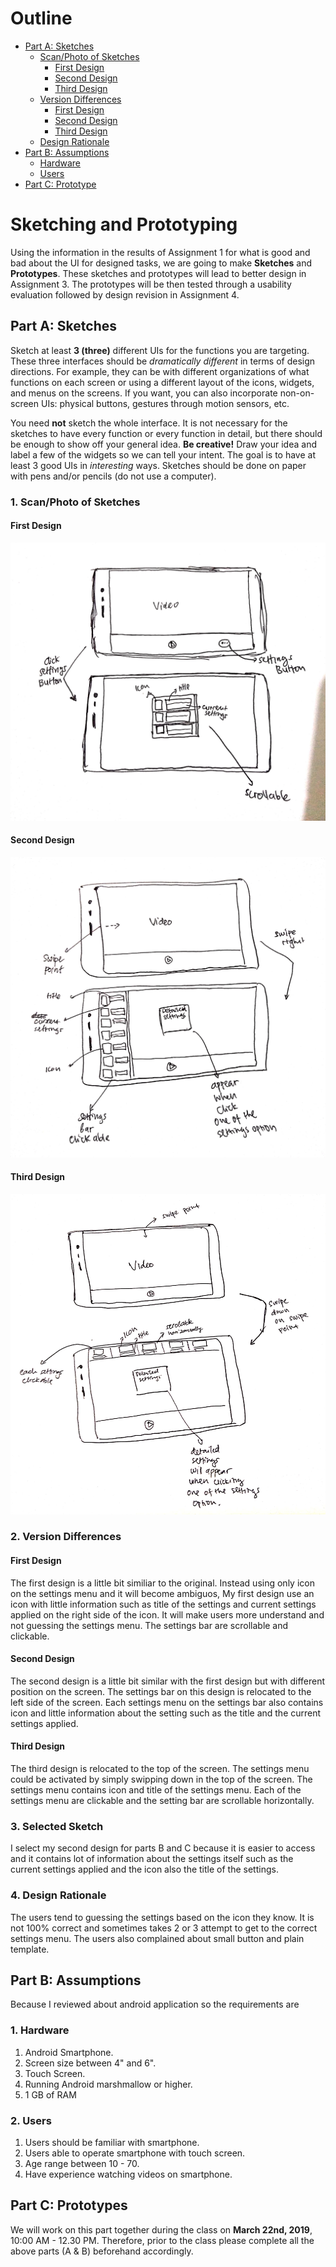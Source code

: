 # Outline
- [Part A: Sketches](#Part-a:-sketches)  
    - [Scan/Photo of Sketches](#1.-Scan/Photo-of-sketches)
        - [First Design](#First-Design)
        - [Second Design](#Second-Design)
        - [Third Design](#Third-Design)
    - [Version Differences](#2.-Version-Differences)
        - [First Design](#First-Design-1)
        - [Second Design](#Second-Design-1)
        - [Third Design](#Third-Design-1)
    - [Design Rationale](#4.-Design-Rationale)
- [Part B: Assumptions](#Part-B:-Assumptions) 
    - [Hardware](#1.-Hardware)
    - [Users](#2.-Users)
- [Part C: Prototype](#Part-C:-Prototypes)

# Sketching and Prototyping
Using the information in the results of Assignment 1 for what is good and bad about the UI for designed tasks, we are going to make **Sketches** and **Prototypes**. These sketches and prototypes will lead to better design in Assignment 3. The prototypes will be then tested through a usability evaluation followed by design revision in Assignment 4.

## Part A: Sketches
Sketch at least **3 (three)** different UIs for the functions you are targeting. These three interfaces should be _dramatically different_ in terms of design directions. For example, they can be with different organizations of what functions on each screen or using a different layout of the icons, widgets, and menus on the screens. If you want, you can also incorporate non-on-screen UIs: physical buttons, gestures through motion sensors, etc.

You need **not** sketch the whole interface. It is not necessary for the sketches to have every function or every function in detail, but there should be enough to show off your general idea. **Be creative!** Draw your idea and label a few of the widgets so we can tell your intent. The goal is to have at least 3 good UIs in *interesting* ways. Sketches should be done on paper with pens and/or pencils (do not use a computer).

### 1. Scan/Photo of Sketches
#### First Design
![Scan/Photo of Sketches](src/Desain1.jpg)

#### Second Design
![Scan/Photo of Sketches](src/Desain2.jpg)

#### Third Design
![Scan/Photo of Sketches](src/Desain3.jpg)

### 2. Version Differences

#### First Design
The first design is a little bit similiar to the original. Instead using only icon on the settings menu and it will become ambiguos, My first design use an icon with little information such as title of the settings and current settings applied on the right side of the icon. It will make users more understand and not guessing the settings menu. The settings bar are scrollable and clickable.

#### Second Design
The second design is a little bit similar with the first design but with different position on the screen. The settings bar on this design is relocated to the left side of the screen. Each settings menu on the settings bar also contains icon and little information about the setting such as the title and the current settings applied.

#### Third Design
The third design is relocated to the top of the screen. The settings menu could be activated by simply swipping down in the top of the screen. The settings menu contains icon and title of the settings menu. Each of the settings menu are clickable and the setting bar are scrollable horizontally. 

### 3. Selected Sketch
I select my second design for parts B and C because it is easier to access and it contains lot of information about the settings itself such as the current settings applied and the icon also the title of the settings.

### 4. Design Rationale
The users tend to guessing the settings based on the icon they know. It is not 100% correct and sometimes takes 2 or 3 attempt to get to the correct settings menu. The users also complained about small button and plain template.

## Part B: Assumptions
Because I reviewed about android application so the requirements are
### 1. Hardware
1. Android Smartphone.
2. Screen size between 4" and 6".
3. Touch Screen.
4. Running Android marshmallow or higher.
5. 1 GB of RAM

### 2. Users
1. Users should be familiar with smartphone.
2. Users able to operate smartphone with touch screen.
3. Age range between 10 - 70.
4. Have experience watching videos on smartphone.

## Part C: Prototypes
We will work on this part together during the class on **March 22nd, 2019**, 10:00 AM - 12.30 PM. Therefore, prior to the class please complete all the above parts (A & B) beforehand accordingly.
